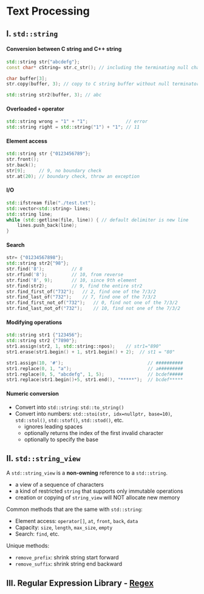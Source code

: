 # Text Processing

## I. `std::string`

#### Conversion between C string and C++ string

```c++
std::string str{"abcdefg"};
const char* cString= str.c_str(); // including the terminating null character

char buffer[3];
str.copy(buffer, 3); // copy to C string buffer without null terminator "\0"

std::string str2(buffer, 3); // abc
```

#### Overloaded `+` operator

```c++
std::string wrong = "1" + "1";              // error
std::string right = std::string("1") + "1"; // 11
```

#### Element access

```c++
std::string str {"0123456789"};
str.front();
str.back();
str[9];     // 9, no boundary check
str.at(20); // boundary check, throw an exception
```

#### I/O

```c++
std::ifstream file("./test.txt");
std::vector<std::string> lines;
std::string line;
while (std::getline(file, line)) { // default delimiter is new line
    lines.push_back(line);
}
```

#### Search

```c++
str= {"01234567898"};
std::string str2{"98"};
str.find('8');          // 8
str.rfind('8');         // 10, from reverse
str.find('8', 9);       // 10, since 9th element
str.find(str2);         // 9, find the entire str2
str.find_first_of("732");   // 2, find one of the 7/3/2
str.find_last_of("732");    // 7, find one of the 7/3/2
str.find_first_not_of("732");   // 0, find not one of the 7/3/2
str.find_last_not_of("732");    // 10, find not one of the 7/3/2
```

#### Modifying operations

```c++
std::string str1 {"123456"};
std::string str2 {"7890"};
str1.assign(str2, 1, std::string::npos);    // str1="890"
str1.erase(str1.begin() + 1, str1.begin() + 2);  // st1 = "80"

str1.assign(10, '#');                               // ##########
str1.replace(0, 1, "a");                            // a#########
str1.replace(0, 5, "abcdefg", 1, 5);                // bcdef#####
str1.replace(str1.begin()+5, str1.end(), "*****");  // bcdef*****
```

#### Numeric conversion

+ Convert into `std::string`: `std::to_string()`
+ Convert into numbers: `std::stoi(str, idx=nullptr, base=10)`, `std::stol()`, `std::stof()`, `std::stod()`, etc.
    * ignores leading spaces
    * optionally returns the index of the first invalid character
    * optionally to specify the base

## II. `std::string_view`

A `std::string_view` is a **non-owning** reference to a `std::string`.
+ a view of a sequence of characters
+ a kind of restricted `string` that supports only immutable operations
+ creation or copying of `string_view` will NOT allocate new memory

Common methods that are the same with `std::string`:
+ Element access: `operator[]`, `at`, `front`, `back`, `data`
+ Capacity: `size`, `length`, `max_size`, `empty`
+ Search: `find`, etc.

Unique methods:
+ `remove_prefix`: shrink string start forward
+ `remove_suffix`: shrink string end backward

## III. Regular Expression Library - [Regex](./regex.md)
